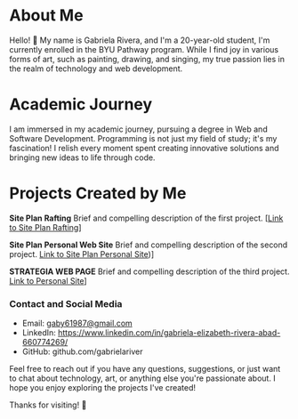 # About Me
Hello! 👋 My name is Gabriela Rivera, and I'm a 20-year-old student, I'm currently enrolled in the BYU Pathway program. 
While I find joy in various forms of art, such as painting, drawing, and singing, my true passion lies in the realm of technology and web development.
# Academic Journey
I am immersed in my academic journey, pursuing a degree in Web and Software Development. 
Programming is not just my field of study; it's my fascination! I relish every moment 
spent creating innovative solutions and bringing new ideas to life through code.
# Projects Created by Me
**Site Plan Rafting**
Brief and compelling description of the first project. [[Link to Site Plan Rafting](https://gabrielariver.github.io/wdd130/wwr/site-plan-rafting.html)]

**Site Plan Personal Web Site**
Brief and compelling description of the second project. [Link to Site Plan Personal Site](https://gabrielariver.github.io/wdd130/personalsite/site-plan.html))]

**STRATEGIA WEB PAGE**
Brief and compelling description of the third project. [Link to Personal Site](https://gabrielariver.github.io/wdd130/personalsite/index.html)]

### Contact and Social Media

- Email: gaby61987@gmail.com
- LinkedIn: https://www.linkedin.com/in/gabriela-elizabeth-rivera-abad-660774269/
- GitHub: github.com/gabrielariver

Feel free to reach out if you have any questions, suggestions, 
or just want to chat about technology, art, or anything else you're passionate about. 
I hope you enjoy exploring the projects I've created!

Thanks for visiting! 🚀
